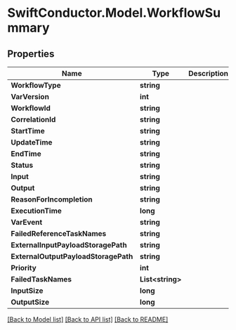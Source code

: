 # SwiftConductor.Model.WorkflowSummary

## Properties

Name | Type | Description | Notes
------------ | ------------- | ------------- | -------------
**WorkflowType** | **string** |  | [optional] 
**VarVersion** | **int** |  | [optional] 
**WorkflowId** | **string** |  | [optional] 
**CorrelationId** | **string** |  | [optional] 
**StartTime** | **string** |  | [optional] 
**UpdateTime** | **string** |  | [optional] 
**EndTime** | **string** |  | [optional] 
**Status** | **string** |  | [optional] 
**Input** | **string** |  | [optional] 
**Output** | **string** |  | [optional] 
**ReasonForIncompletion** | **string** |  | [optional] 
**ExecutionTime** | **long** |  | [optional] 
**VarEvent** | **string** |  | [optional] 
**FailedReferenceTaskNames** | **string** |  | [optional] 
**ExternalInputPayloadStoragePath** | **string** |  | [optional] 
**ExternalOutputPayloadStoragePath** | **string** |  | [optional] 
**Priority** | **int** |  | [optional] 
**FailedTaskNames** | **List&lt;string&gt;** |  | [optional] 
**InputSize** | **long** |  | [optional] 
**OutputSize** | **long** |  | [optional] 

[[Back to Model list]](../README.md#documentation-for-models) [[Back to API list]](../README.md#documentation-for-api-endpoints) [[Back to README]](../README.md)

